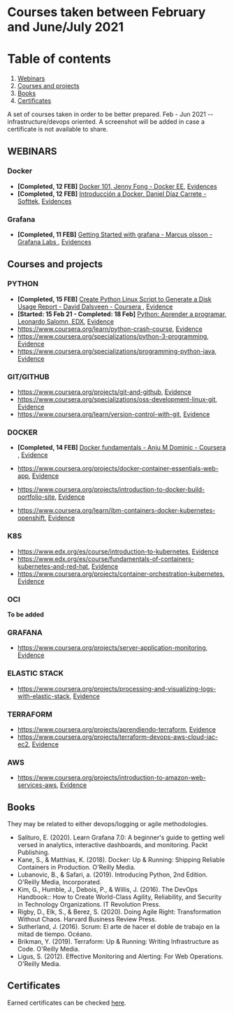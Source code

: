 # Courses taken between February and June/July 2021  

# Table of contents

1. [Webinars](#webinars)
2. [Courses and projects](#courses-and-projects)
3. [Books](#books)
4. [Certificates](#certificates)


A set of courses taken in order to be better prepared. Feb - Jun 2021 -- infrastructure/devops oriented. A screenshot will be added in case a certificate is not available to share.    

## WEBINARS  

### Docker   
* **[Completed, 12 FEB]** [Docker 101, Jenny Fong -  Docker EE](https://www.youtube.com/watch?v=V9IJj4MzZBc), [Evidences](https://web.tresorit.com/l/KDHeV#kqeb-eLLsZ_uL3JOmKV6yQ)   
* **[Completed, 12 FEB]** [Introducción a Docker, Daniel Díaz Carrete - Softtek](https://blog.softtek.com/es/webinar-introducci%C3%B3n-a-docker), [Evidences](./)

### Grafana   
* **[Completed, 11 FEB]** [Getting Started with grafana -  Marcus olsson -  Grafana Labs ](https://grafana.com/go/webinar/getting-started-with-grafana/), [Evidences](https://web.tresorit.com/l/WSxBI#_9JvgBNCtkXtIm62FlVHGQ)  




## Courses and projects


### PYTHON

* **[Completed, 15 FEB]** [Create Python Linux Script to Generate a Disk Usage Report - David Dalsveen - Coursera ](https://www.coursera.org/learn/python-linux-script-disk-usage-report/), [Evidence](https://web.tresorit.com/l/ucmKr#pRYDvEV77yeEanFDKq5RPw)  
* **[Started: 15 Feb 21 -  Completed: 18 Feb]** [Python: Aprender a programar, Leonardo Salomn, EDX](https://learning.edx.org/course/course-v1:UPValenciaX+PY101x+2T2020/), [Evidence](https://courses.edx.org/certificates/fe69fd7f39a44d6a80eef5e01ce9117a)
* https://www.coursera.org/learn/python-crash-course, [Evidence](./screenshots/screen1.jpg)  
* https://www.coursera.org/specializations/python-3-programming, [Evidence](./screenshots/screen1.jpg)  
* https://www.coursera.org/specializations/programming-python-java, [Evidence](./screenshots/screen1.jpg)     




### GIT/GITHUB

* https://www.coursera.org/projects/git-and-github, [Evidence](./screenshots/screen1.jpg)  
* https://www.coursera.org/specializations/oss-development-linux-git, [Evidence](./screenshots/screen1.jpg)  
* https://www.coursera.org/learn/version-control-with-git, [Evidence](./screenshots/screen1.jpg)    

### DOCKER

* **[Completed, 14 FEB]** [Docker fundamentals - Anju M Dominic - Coursera ](https://www.coursera.org/projects/docker-fundamentals), [Evidence](https://web.tresorit.com/l/NFkk5#c7Agtwr2rDof0-pU35yN7g)  

* https://www.coursera.org/projects/docker-container-essentials-web-app, [Evidence](./screenshots/screen1.jpg)  
* https://www.coursera.org/projects/introduction-to-docker-build-portfolio-site, [Evidence](./screenshots/screen1.jpg)  
* https://www.coursera.org/learn/ibm-containers-docker-kubernetes-openshift, [Evidence](./screenshots/screen1.jpg)  


### K8S

* https://www.edx.org/es/course/introduction-to-kubernetes, [Evidence](./screenshots/screen1.jpg)  
* https://www.edx.org/es/course/fundamentals-of-containers-kubernetes-and-red-hat, [Evidence](./screenshots/screen1.jpg)  
* https://www.coursera.org/projects/container-orchestration-kubernetes, [Evidence](./screenshots/screen1.jpg)    


### OCI
__To be added__  

### GRAFANA  

* https://www.coursera.org/projects/server-application-monitoring, [Evidence](./screenshots/screen1.jpg)   


### ELASTIC STACK  

* https://www.coursera.org/projects/processing-and-visualizing-logs-with-elastic-stack, [Evidence](./screenshots/screen1.jpg)   

### TERRAFORM  

* https://www.coursera.org/projects/aprendiendo-terraform, [Evidence](./screenshots/screen1.jpg)  
* https://www.coursera.org/projects/terraform-devops-aws-cloud-iac-ec2, [Evidence](./screenshots/screen1.jpg)    

### AWS    

* https://www.coursera.org/projects/introduction-to-amazon-web-services-aws, [Evidence](./screenshots/screen1.jpg)   

## Books

They may be related to either devops/logging or agile methodologies.  

* Salituro, E. (2020). Learn Grafana 7.0: A beginner's guide to getting well versed in analytics, interactive dashboards, and monitoring. Packt Publishing.  
* Kane, S., & Matthias, K. (2018). Docker: Up & Running: Shipping Reliable Containers in Production. O'Reilly Media.  
* Lubanovic, B., & Safari, a. (2019). Introducing Python, 2nd Edition. O'Reilly Media, Incorporated.  
* Kim, G., Humble, J., Debois, P., & Willis, J. (2016). The DevOps Handbook:: How to Create World-Class Agility, Reliability, and Security in Technology Organizations. IT Revolution Press.  
* Rigby, D., Elk, S., & Berez, S. (2020). Doing Agile Right: Transformation Without Chaos. Harvard Business Review Press.  
* Sutherland, J. (2016). Scrum: El arte de hacer el doble de trabajo en la mitad de tiempo. Océano.  
* Brikman, Y. (2019). Terraform: Up & Running: Writing Infrastructure as Code. O'Reilly Media.  
* Ligus, S. (2012). Effective Monitoring and Alerting: For Web Operations. O'Reilly Media.  








## Certificates
Earned certificates can be checked [here](./certificates/certificates.md).
